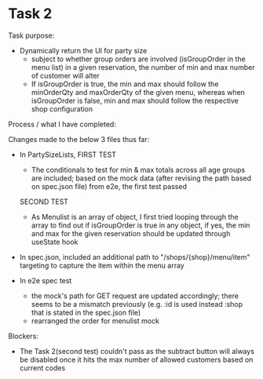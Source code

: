 # Task 2 

Task purpose: 
- Dynamically return the UI for party size
  - subject to whether group orders are involved (isGroupOrder in the menu list) in a given reservation, the number of min and max number of customer will alter 
  - If isGroupOrder is true, the min and max should follow the minOrderQty and maxOrderQty of the given menu, whereas when isGroupOrder is false, min and max should follow the respective shop configuration

Process / what I have completed:

Changes made to the below 3 files thus far:

- In PartySizeLists,
  FIRST TEST 
  - The conditionals to test for min & max totals across all age groups are included; based on the mock data (after revising the path based on spec.json file) from e2e, 
  the first test passed
  
  SECOND TEST
  - As Menulist is an array of object, I first tried looping through the array to find out if isGroupOrder is true in any object, if yes, the min and max for the given reservation should be updated through useState hook

- In spec.json, included an additional path to "/shops/{shop}/menu/item" targeting to capture the item within the menu array

- In e2e spec test
  - the mock's path for GET request are updated accordingly; there seems to be a mismatch previously (e.g. :id is used instead :shop that is stated in the spec.json file)
  - rearranged the order for menulist mock

Blockers:
- The Task 2(second test) couldn't pass as the subtract button will always be disabled once it hits the max number of allowed customers based on current codes



